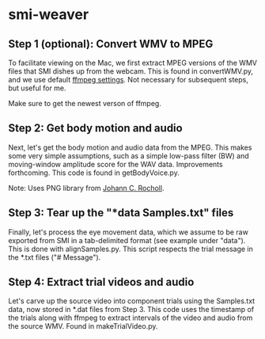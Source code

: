 # smi-weaver

## Step 1 (optional): Convert WMV to MPEG

To facilitate viewing on the Mac, we first 
extract MPEG versions of the WMV files that
SMI dishes up from the webcam. This is found in
convertWMV.py, and we use default [ffmpeg 
settings](https://trac.ffmpeg.org/wiki/Encode/FFV1).
Not necessary for subsequent steps, but useful
for me.

Make sure to get the newest verson of ffmpeg.

## Step 2: Get body motion and audio

Next, let's get the body motion and audio
data from the MPEG. This makes some very 
simple assumptions, such as a simple low-pass
filter (BW) and moving-window amplitude 
score for the WAV data. Improvements forthcoming.
This code is found in getBodyVoice.py.

Note: Uses PNG library from 
[Johann C. Rocholl](http://www.w3.org/TR/2003/REC-PNG-20031110/).

## Step 3: Tear up the "*data Samples.txt" files

Finally, let's process the eye movement data, which
we assume to be raw exported from SMI in a tab-delimited format (see example under "data"). This is done with alignSamples.py. This script respects
the trial message in the *.txt files ("# Message").

## Step 4: Extract trial videos and audio

Let's carve up the source video into component trials using the
Samples.txt data, now stored in *.dat files from Step 3. This
code uses the timestamp of the trials along with
ffmpeg to extract intervals of the video and audio from the
source WMV. Found in makeTrialVideo.py.

